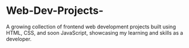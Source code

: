 # Web-Dev-Projects-
A growing collection of frontend web development projects built using HTML, CSS, and soon JavaScript, showcasing my learning and skills as a developer.
